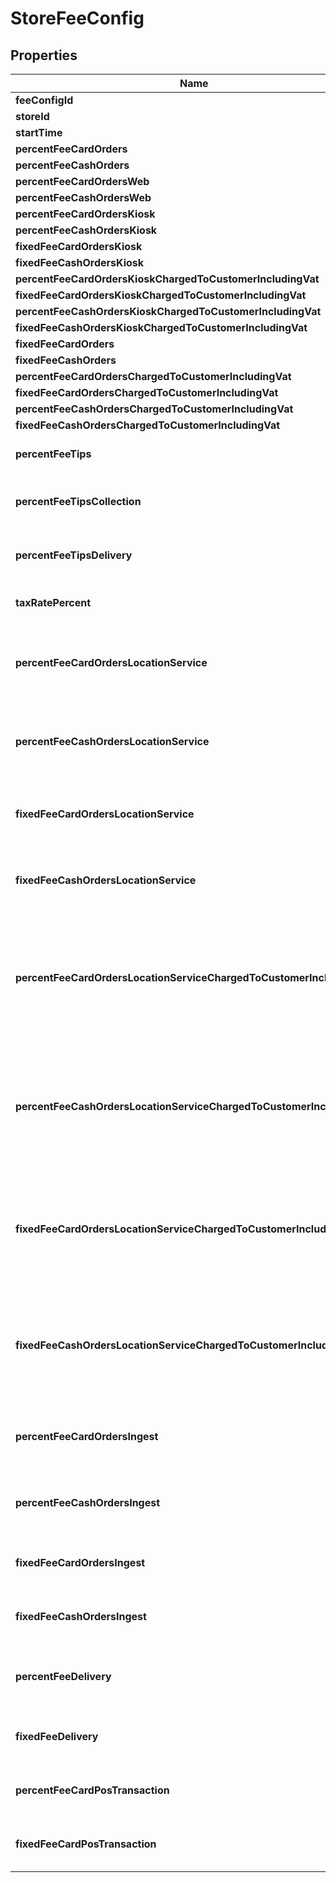 
# StoreFeeConfig

## Properties
Name | Type | Description | Notes
------------ | ------------- | ------------- | -------------
**feeConfigId** | **Integer** |  |  [optional]
**storeId** | **Integer** |  |  [optional]
**startTime** | [**OffsetDateTime**](OffsetDateTime.md) |  |  [optional]
**percentFeeCardOrders** | **Double** |  |  [optional]
**percentFeeCashOrders** | **Double** |  |  [optional]
**percentFeeCardOrdersWeb** | **Double** |  |  [optional]
**percentFeeCashOrdersWeb** | **Double** |  |  [optional]
**percentFeeCardOrdersKiosk** | **Double** |  |  [optional]
**percentFeeCashOrdersKiosk** | **Double** |  |  [optional]
**fixedFeeCardOrdersKiosk** | **Double** |  |  [optional]
**fixedFeeCashOrdersKiosk** | **Double** |  |  [optional]
**percentFeeCardOrdersKioskChargedToCustomerIncludingVat** | **Double** |  |  [optional]
**fixedFeeCardOrdersKioskChargedToCustomerIncludingVat** | **Double** |  |  [optional]
**percentFeeCashOrdersKioskChargedToCustomerIncludingVat** | **Double** |  |  [optional]
**fixedFeeCashOrdersKioskChargedToCustomerIncludingVat** | **Double** |  |  [optional]
**fixedFeeCardOrders** | **Double** |  |  [optional]
**fixedFeeCashOrders** | **Double** |  |  [optional]
**percentFeeCardOrdersChargedToCustomerIncludingVat** | **Double** |  |  [optional]
**fixedFeeCardOrdersChargedToCustomerIncludingVat** | **Double** |  |  [optional]
**percentFeeCashOrdersChargedToCustomerIncludingVat** | **Double** |  |  [optional]
**fixedFeeCashOrdersChargedToCustomerIncludingVat** | **Double** |  |  [optional]
**percentFeeTips** | **Double** | Gets or sets the percent fee tips. |  [optional]
**percentFeeTipsCollection** | **Double** | Gets or sets the percent fee tips for collection. |  [optional]
**percentFeeTipsDelivery** | **Double** | Gets or sets the percent fee tips for delivery. |  [optional]
**taxRatePercent** | **Double** | Gets or sets the tax rate percent. |  [optional]
**percentFeeCardOrdersLocationService** | **Double** | Gets or sets the percent fee card orders location service. |  [optional]
**percentFeeCashOrdersLocationService** | **Double** | Gets or sets the percent fee cash orders location service. |  [optional]
**fixedFeeCardOrdersLocationService** | **Double** | Gets or sets the fixed fee card orders location service. |  [optional]
**fixedFeeCashOrdersLocationService** | **Double** | Gets or sets the fixed fee cash orders location service. |  [optional]
**percentFeeCardOrdersLocationServiceChargedToCustomerIncludingVat** | **Double** | Gets or sets the percent fee card orders location service charged to customer including vat. |  [optional]
**percentFeeCashOrdersLocationServiceChargedToCustomerIncludingVat** | **Double** | Gets or sets the percent fee cash orders location service charged to customer including vat. |  [optional]
**fixedFeeCardOrdersLocationServiceChargedToCustomerIncludingVat** | **Double** | Gets or sets the fixed fee card orders location service charged to customer including vat. |  [optional]
**fixedFeeCashOrdersLocationServiceChargedToCustomerIncludingVat** | **Double** | Gets or sets the fixed fee cash orders location service charged to customer including vat. |  [optional]
**percentFeeCardOrdersIngest** | **Double** | Gets or sets the percent fee card orders ingest. |  [optional]
**percentFeeCashOrdersIngest** | **Double** | Gets or sets the percent fee cash orders ingest. |  [optional]
**fixedFeeCardOrdersIngest** | **Double** | Gets or sets the fixed fee card orders ingest. |  [optional]
**fixedFeeCashOrdersIngest** | **Double** | Gets or sets the fixed fee cash orders ingest. |  [optional]
**percentFeeDelivery** | **Double** | Gets or sets the percent fee for delivery orders. |  [optional]
**fixedFeeDelivery** | **Double** | Gets or sets the fixed fee for delivery orders. |  [optional]
**percentFeeCardPosTransaction** | **Double** | Gets or sets the percent fee for POS transactions. |  [optional]
**fixedFeeCardPosTransaction** | **Double** | Gets or sets the fixed fee for POS transactions. |  [optional]



